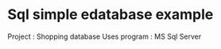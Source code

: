 # Sql simple edatabase example 
Project : Shopping database
          Uses program : MS Sql Server
 

